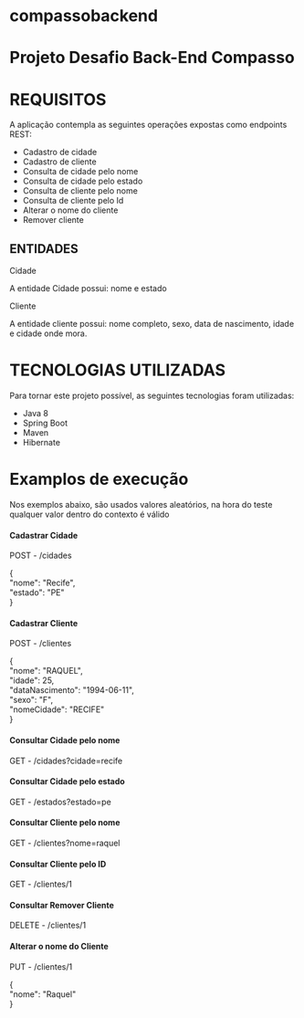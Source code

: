 # compassobackend

<h1>Projeto Desafio Back-End Compasso</h1>

<h1>REQUISITOS</h1>
A aplicação contempla as seguintes operações expostas como endpoints REST:

<ul>
  <li>Cadastro de cidade</li>
  <li>Cadastro de cliente</li>
  <li>Consulta de cidade pelo nome</li>
  <li>Consulta de cidade pelo estado</li>
  <li>Consulta de cliente pelo nome</li>
  <li>Consulta de cliente pelo Id</li>
  <li>Alterar o nome do cliente</li>
  <li>Remover cliente</li>
</ul>

<h2>ENTIDADES</h2>
<p>Cidade</p>
A entidade Cidade possui: nome e estado
<br>
<p>Cliente</p>
A entidade cliente possui: nome completo, sexo, data de nascimento, idade e cidade onde mora.


<h1>TECNOLOGIAS UTILIZADAS</h1>
Para tornar este projeto possível, as seguintes tecnologias foram utilizadas:

<ul>
  <li>Java 8</li>
  <li>Spring Boot</li>
  <li>Maven</li>
  <li>Hibernate</li>
</ul>

<h1> Examplos de execução </h2>
<p>Nos exemplos abaixo, são usados valores aleatórios, na hora do teste qualquer valor dentro do contexto é válido</p>

<h4>Cadastrar Cidade</h4>
POST - /cidades

  {<br>
    "nome": "Recife",<br>
    "estado": "PE"<br>
  }
<br>

<h4>Cadastrar Cliente</h4>
POST - /clientes

{<br>
    "nome": "RAQUEL",<br>
    "idade": 25,<br>
    "dataNascimento": "1994-06-11",<br>
    "sexo": "F",<br>
    "nomeCidade": "RECIFE"<br>
}
<br>

<h4>Consultar Cidade pelo nome</h4>
GET - /cidades?cidade=recife
<br>

<h4>Consultar Cidade pelo estado</h4>
GET - /estados?estado=pe
<br>

<h4>Consultar Cliente pelo nome</h4>
GET - /clientes?nome=raquel
<br>

<h4>Consultar Cliente pelo ID</h4>
GET - /clientes/1
<br>

<h4>Consultar Remover Cliente</h4>
DELETE - /clientes/1
<br>

<h4>Alterar o nome do Cliente</h4>
PUT - /clientes/1

  {<br>
  	"nome": "Raquel"<br>
  }

